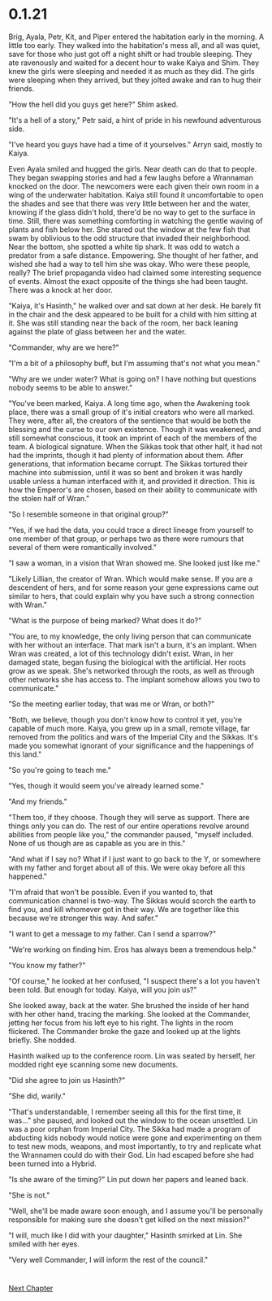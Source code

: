 # 0.1.21

Brig, Ayala, Petr, Kit, and Piper entered the habitation early in the morning. A little too early. They walked into the habitation&#39;s mess all, and all was quiet, save for those who just got off a night shift or had trouble sleeping. They ate ravenously and waited for a decent hour to wake Kaiya and Shim. They knew the girls were sleeping and needed it as much as they did. The girls were sleeping when they arrived, but they jolted awake and ran to hug their friends.

&quot;How the hell did you guys get here?&quot; Shim asked.

&quot;It&#39;s a hell of a story,&quot; Petr said, a hint of pride in his newfound adventurous side.

&quot;I&#39;ve heard you guys have had a time of it yourselves.&quot; Arryn said, mostly to Kaiya.

Even Ayala smiled and hugged the girls. Near death can do that to people. They began swapping stories and had a few laughs before a Wrannaman knocked on the door. The newcomers were each given their own room in a wing of the underwater habitation. Kaiya still found it uncomfortable to open the shades and see that there was very little between her and the water, knowing if the glass didn&#39;t hold, there&#39;d be no way to get to the surface in time. Still, there was something comforting in watching the gentle waving of plants and fish below her. She stared out the window at the few fish that swam by oblivious to the odd structure that invaded their neighborhood. Near the bottom, she spotted a white tip shark. It was odd to watch a predator from a safe distance. Empowering. She thought of her father, and wished she had a way to tell him she was okay. Who were these people, really? The brief propaganda video had claimed some interesting sequence of events. Almost the exact opposite of the things she had been taught. There was a knock at her door.

&quot;Kaiya, it&#39;s Hasinth,&quot; he walked over and sat down at her desk. He barely fit in the chair and the desk appeared to be built for a child with him sitting at it. She was still standing near the back of the room, her back leaning against the plate of glass between her and the water.

&quot;Commander, why are we here?&quot;

&quot;I&#39;m a bit of a philosophy buff, but I&#39;m assuming that&#39;s not what you mean.&quot;

&quot;Why are we under water? What is going on? I have nothing but questions nobody seems to be able to answer.&quot;

&quot;You&#39;ve been marked, Kaiya. A long time ago, when the Awakening took place, there was a small group of it&#39;s initial creators who were all marked. They were, after all, the creators of the sentience that would be both the blessing and the curse to our own existence. Though it was weakened, and still somewhat conscious, it took an imprint of each of the members of the team. A biological signature. When the Sikkas took that other half, it had not had the imprints, though it had plenty of information about them. After generations, that information became corrupt. The Sikkas tortured their machine into submission, until it was so bent and broken it was hardly usable unless a human interfaced with it, and provided it direction. This is how the Emperor&#39;s are chosen, based on their ability to communicate with the stolen half of Wran.&quot;

&quot;So I resemble someone in that original group?&quot;

&quot;Yes, if we had the data, you could trace a direct lineage from yourself to one member of that group, or perhaps two as there were rumours that several of them were romantically involved.&quot;

&quot;I saw a woman, in a vision that Wran showed me. She looked just like me.&quot;

&quot;Likely Lillian, the creator of Wran. Which would make sense. If you are a descendent of hers, and for some reason your gene expressions came out similar to hers, that could explain why you have such a strong connection with Wran.&quot;

&quot;What is the purpose of being marked? What does it do?&quot;

&quot;You are, to my knowledge, the only living person that can communicate with her without an interface. That mark isn&#39;t a burn, it&#39;s an implant. When Wran was created, a lot of this technology didn&#39;t exist. Wran, in her damaged state, began fusing the biological with the artificial. Her roots grow as we speak. She&#39;s networked through the roots, as well as through other networks she has access to. The implant somehow allows you two to communicate.&quot;

&quot;So the meeting earlier today, that was me or Wran, or both?&quot;

&quot;Both, we believe, though you don&#39;t know how to control it yet, you&#39;re capable of much more. Kaiya, you grew up in a small, remote village, far removed from the politics and wars of the Imperial City and the Sikkas. It&#39;s made you somewhat ignorant of your significance and the happenings of this land.&quot;

&quot;So you&#39;re going to teach me.&quot;

&quot;Yes, though it would seem you&#39;ve already learned some.&quot;

&quot;And my friends.&quot;

&quot;Them too, if they choose. Though they will serve as support. There are things only you can do. The rest of our entire operations revolve around abilities from people like you,&quot; the commander paused, &quot;myself included. None of us though are as capable as you are in this.&quot;

&quot;And what if I say no? What if I just want to go back to the Y, or somewhere with my father and forget about all of this. We were okay before all this happened.&quot;

&quot;I&#39;m afraid that won&#39;t be possible. Even if you wanted to, that communication channel is two-way. The Sikkas would scorch the earth to find you, and kill whomever got in their way. We are together like this because we&#39;re stronger this way. And safer.&quot;

&quot;I want to get a message to my father. Can I send a sparrow?&quot;

&quot;We&#39;re working on finding him. Eros has always been a tremendous help.&quot;

&quot;You know my father?&quot;

&quot;Of course,&quot; he looked at her confused, &quot;I suspect there&#39;s a lot you haven&#39;t been told. But enough for today. Kaiya, will you join us?&quot;

She looked away, back at the water. She brushed the inside of her hand with her other hand, tracing the marking. She looked at the Commander, jetting her focus from his left eye to his right. The lights in the room flickered. The Commander broke the gaze and looked up at the lights briefly. She nodded.

Hasinth walked up to the conference room. Lin was seated by herself, her modded right eye scanning some new documents.

&quot;Did she agree to join us Hasinth?&quot;

&quot;She did, warily.&quot;

&quot;That&#39;s understandable, I remember seeing all this for the first time, it was...&quot; she paused, and looked out the window to the ocean unsettled. Lin was a poor orphan from Imperial City. The Sikka had made a program of abducting kids nobody would notice were gone and experimenting on them to test new mods, weapons, and most importantly, to try and replicate what the Wrannamen could do with their God. Lin had escaped before she had been turned into a Hybrid.

&quot;Is she aware of the timing?&quot; Lin put down her papers and leaned back.

&quot;She is not.&quot;

&quot;Well, she&#39;ll be made aware soon enough, and I assume you&#39;ll be personally responsible for making sure she doesn&#39;t get killed on the next mission?&quot;

&quot;I will, much like I did with your daughter,&quot; Hasinth smirked at Lin. She smiled with her eyes.

&quot;Very well Commander, I will inform the rest of the council.&quot;

#

[Next Chapter](0.1.22.md)
